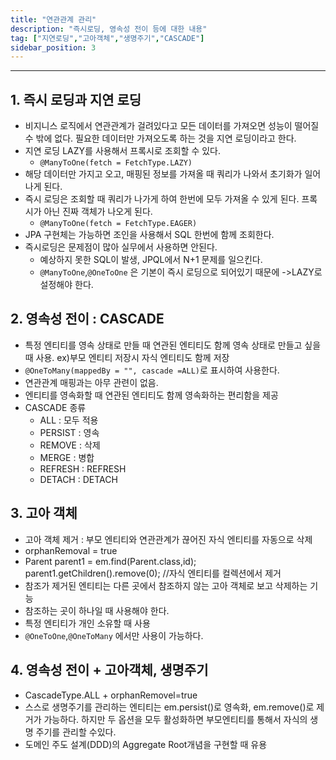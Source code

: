 ```yaml
---
title: "연관관계 관리"
description: "즉시로딩, 영속성 전이 등에 대한 내용"
tag: ["지연로딩","고아객체","생명주기","CASCADE"]
sidebar_position: 3
---
```

***
<h2>1. 즉시 로딩과 지연 로딩</h2>

- 비지니스 로직에서 연관관계가 걸려있다고 모든 데이터를 가져오면 성능이 떨어질 수 밖에 없다. 필요한 데이터만 가져오도록 하는 것을 지연 로딩이라고 한다.
- 지연 로딩 LAZY를 사용해서 프록시로 조회할 수 있다. 
	- `@ManyToOne(fetch = FetchType.LAZY)`
- 해당 데이터만 가지고 오고, 매핑된 정보를 가져올 때 쿼리가 나와서 초기화가 일어나게 된다.
- 즉시 로딩은 조회할 때 쿼리가 나가게 하여 한번에 모두 가져올 수 있게 된다. 프록시가 아닌 진짜 객체가 나오게 된다.
	- `@ManyToOne(fetch = FetchType.EAGER)`
- JPA 구현체는 가능하면 조인을 사용해서 SQL 한번에 함께 조회한다.
- 즉시로딩은 문제점이 많아 실무에서 사용하면 안된다. 
	- 예상하지 못한 SQL이 발생, JPQL에서 N+1 문제를 일으킨다.
	- `@ManyToOne`,`@OneToOne` 은 기본이 즉시 로딩으로 되어있기 때문에 ->LAZY로 설정해야 한다.

<h2>2. 영속성 전이 : CASCADE</h2>

- 특정 엔티티를 영속 상태로 만들 때 연관된 엔티티도 함께 영속 상태로 만들고 싶을 때 사용. ex)부모 엔티티 저장시 자식 엔티티도 함께 저장
- `@OneToMany(mappedBy = "", cascade =ALL)`로 표시하여 사용한다.
- 연관관계 매핑과는 아무 관련이 없음.
- 엔티티를 영속화할 때 연관된 엔티티도 함께 영속화하는 편리함을 제공
- CASCADE 종류
	- ALL : 모두 적용
	- PERSIST : 영속
	- REMOVE : 삭제
	- MERGE : 병합
	- REFRESH : REFRESH
	- DETACH : DETACH

<h2>3. 고아 객체</h2>

- 고아 객체 제거 : 부모 엔티티와 연관관계가 끊어진 자식 엔티티를 자동으로 삭제
- orphanRemoval = true
- Parent parent1 = em.find(Parent.class,id);
  parent1.getChildren().remove(0); //자식 엔티티를 컬렉션에서 제거 
- 참조가 제거된 엔티티는 다른 곳에서 참조하지 않는 고아 객체로 보고 삭제하는 기능
- 참조하는 곳이 하나일 때 사용해야 한다.
- 특정 엔티티가 개인 소유할 때 사용
- `@OneToOne`,`@OneToMany` 에서만 사용이 가능하다.

<h2>4. 영속성 전이 + 고아객체, 생명주기</h2>

- CascadeType.ALL + orphanRemovel=true
- 스스로 생명주기를 관리하는 엔티티는 em.persist()로 영속화, em.remove()로 제거가 가능하다. 하지만 두 옵션을 모두 활성화하면 부모엔티티를 통해서 자식의 생명 주기를 관리할 수있다.
- 도메인 주도 설계(DDD)의 Aggregate Root개념을 구현할 때 유용


